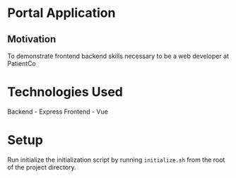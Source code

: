 # Portal Application

## Motivation
To demonstrate frontend backend skills necessary to be a web developer at PatientCo

# Technologies Used
Backend - Express
Frontend - Vue

# Setup
Run initialize the initialization script by running `initialize.sh` from the root of the project directory.